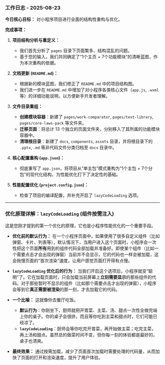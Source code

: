 ### 工作日志 - 2025-08-23

**今日核心目标：** 对小程序项目进行全面的结构性重构与优化。

**完成事项：**

1.  **项目结构分析与重定义：**
    *   我们首先分析了 `pages` 目录下页面繁多、结构混乱的问题。
    *   基于您的输入，我们共同确定了“1个主页 + 7个功能模块”的清晰蓝图，作为本次重构的依据。

2.  **文档更新 (`README.md`)：**
    *   根据新的模块蓝图，我们修正了 `README.md` 中的项目结构图。
    *   我们进一步在 `README.md` 中增加了对小程序各类核心文件（`app.js`, `.wxml` 等）的详细功能说明，以方便新手开发者理解。

3.  **文件目录重组：**
    *   **创建模块容器**：新建了 `pages/work-comparator`, `pages/text-library`, `pages/core-laws-pack` 等文件夹。
    *   **迁移页面**：将总计 13 个独立的页面文件夹，分别移入了其所属的功能模块容器中。
    *   **清理根目录**：新建了 `docs`, `components`, `assets` 目录，并将根目录下的 `.pptx`, `.md` 等非代码文件分类归档至 `docs` 目录中。

4.  **核心配置重构 (`app.json`)：**
    *   彻底重写了 `app.json`，将项目从“单主包”模式重构为“1个主包 + 7个分包”的现代化结构，为性能优化打下了决定性的基础。

5.  **性能配置优化 (`project.config.json`)：**
    *   检查了项目的编译配置，并补充开启了 `lazyCodeLoading` 选项。

---
### **优化原理详解：`lazyCodeLoading` (组件按需注入)**

这是您刚才提到的第一个优化的原理，它也是小程序性能优化的一个重要手段。

*   **优化前的默认行为：**
    在一个小程序页面中，如果使用了很多自定义组件（比如弹窗、卡片、列表等），默认情况下，当用户进入这个页面时，小程序会一次性把这个页面**所有**用到的组件代码全部加载并准备好。即使某个组件（比如一个需要点击才会出现的弹窗）当前并不会显示，它的代码也一样会被加载，这会拖慢页面的“首次渲染”速度，让用户感觉页面打开得有点慢。

*   **`lazyCodeLoading` 优化后的行为：**
    当我们开启这个选项后，小程序就变“聪明”了。它在加载页面时，只会加载当前屏幕上**立刻需要显示**的那些组件的代码。对于那些暂时不显示的组件（比如那个需要点击才出现的弹窗），小程序会等到它**真正需要被渲染**的那一刻，才去加载它的代码。

*   **一个比喻：**
    这就像你去餐厅吃饭。
    *   **默认行为**：你刚坐下，厨师就把开胃菜、主菜、汤、甜点一次性全做完端上你的桌子。你的桌子会很挤，而且等你吃到主菜和甜点时，它们可能已经凉了。
    *   **`lazyCodeLoading`**：厨师会等你吃完开胃菜，再开始做主菜；吃完主菜，再上汤和甜点。虽然总的做菜时间不变，但你每一刻的体验都是最好的，桌子也清爽。

*   **最终效果：**
    通过按需加载，减少了页面首次加载时需要处理的代码量，从而加快了页面的打开和渲染速度，提升了用户体验。

